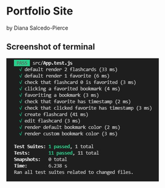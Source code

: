# Portfolio Site

by Diana Salcedo-Pierce

## Screenshot of terminal

![Terminal Test Results](/assets/images/terminal_tests_results.JPG "Terminal Test Results")
